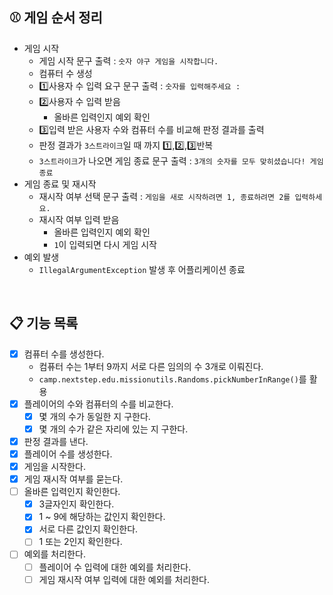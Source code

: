 ## ⚾️ 게임 순서 정리

- 게임 시작
    - 게임 시작 문구 출력 : `숫자 야구 게임을 시작합니다.`
    - 컴퓨터 수 생성
    - 1️⃣사용자 수 입력 요구 문구 출력 : `숫자를 입력해주세요 : `
    - 2️⃣사용자 수 입력 받음
        - 올바른 입력인지 예외 확인
    - 3️⃣입력 받은 사용자 수와 컴퓨터 수를 비교해 판정 결과를 출력
    - 판정 결과가 `3스트라이크`일 때 까지 1️⃣,2️⃣,3️⃣반복
    - `3스트라이크`가 나오면 게임 종료 문구 출력 : `3개의 숫자를 모두 맞히셨습니다! 게임 종료`
- 게임 종료 및 재시작
    - 재시작 여부 선택 문구 출력 : `게임을 새로 시작하려면 1, 종료하려면 2를 입력하세요.`
    - 재시작 여부 입력 받음
        - 올바른 입력인지 예외 확인
        - `1`이 입력되면 다시 게임 시작
- 예외 발생
    - `IllegalArgumentException` 발생 후 어플리케이션 종료

<br>

## 📋 기능 목록

- [x] 컴퓨터 수를 생성한다.
    - 컴퓨터 수는 1부터 9까지 서로 다른 임의의 수 3개로 이뤄진다.
    - `camp.nextstep.edu.missionutils.Randoms.pickNumberInRange()`를 활용
- [x] 플레이어의 수와 컴퓨터의 수를 비교한다.
    - [x] 몇 개의 수가 동일한 지 구한다.
    - [x] 몇 개의 수가 같은 자리에 있는 지 구한다.
- [x] 판정 결과를 낸다.
- [x] 플레이어 수를 생성한다.
- [x] 게임을 시작한다.
- [x] 게임 재시작 여부를 묻는다.
- [ ] 올바른 입력인지 확인한다.
    - [x] 3글자인지 확인한다.
    - [x] 1 ~ 9에 해당하는 값인지 확인한다.
    - [x] 서로 다른 값인지 확인한다.
    - [ ] 1 또는 2인지 확인한다.
- [ ] 예외를 처리한다.
    - [ ] 플레이어 수 입력에 대한 예외를 처리한다.
    - [ ] 게임 재시작 여부 입력에 대한 예외를 처리한다.